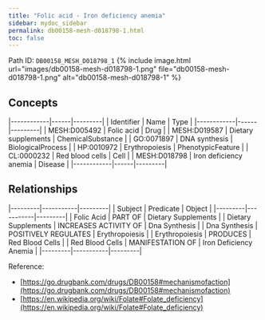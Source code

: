 ```yaml
---
title: "Folic acid - Iron deficiency anemia"
sidebar: mydoc_sidebar
permalink: db00158-mesh-d018798-1.html
toc: false 
---
```



Path ID: `DB00158_MESH_D018798_1`
{% include image.html url="images/db00158-mesh-d018798-1.png" file="db00158-mesh-d018798-1.png" alt="db00158-mesh-d018798-1" %}

## Concepts

|------------|------|---------|
| Identifier | Name | Type    |
|------------|------|---------|
| MESH:D005492 | Folic acid | Drug |
| MESH:D019587 | Dietary supplements | ChemicalSubstance |
| GO:0071897 | DNA synthesis | BiologicalProcess |
| HP:0010972 | Erythropoiesis | PhenotypicFeature |
| CL:0000232 | Red blood cells | Cell |
| MESH:D018798 | Iron deficiency anemia | Disease |
|------------|------|---------|

## Relationships

|---------|-----------|---------|
| Subject | Predicate | Object  |
|---------|-----------|---------|
| Folic Acid | PART OF | Dietary Supplements |
| Dietary Supplements | INCREASES ACTIVITY OF | Dna Synthesis |
| Dna Synthesis | POSITIVELY REGULATES | Erythropoiesis |
| Erythropoiesis | PRODUCES | Red Blood Cells |
| Red Blood Cells | MANIFESTATION OF | Iron Deficiency Anemia |
|---------|-----------|---------|

Reference: 
  - [https://go.drugbank.com/drugs/DB00158#mechanismofaction](https://go.drugbank.com/drugs/DB00158#mechanismofaction)
  - [https://en.wikipedia.org/wiki/Folate#Folate_deficiency](https://en.wikipedia.org/wiki/Folate#Folate_deficiency)
